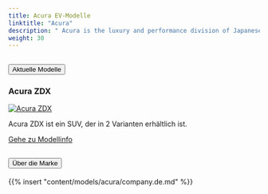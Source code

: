 ```yaml
---
title: Acura EV-Modelle
linktitle: "Acura"
description: " Acura is the luxury and performance division of Japanese automaker Honda, based primarily in North America. The brand was launched in 1986, marketing luxury and performance automobiles. Acura sells cars in the United States, Canada, Mexico, Panama, and Kuwait."
weight: 30
---
```

<!-- markdownlint-disable MD033 -->
<!-- markdownlint-disable MD010 -->


<div class="accordion" id="accordionPanelsStayOpenExample">
    <div class="accordion-item">
        <h2 class="accordion-header">
            <button class="accordion-button" type="button" data-bs-toggle="collapse" data-bs-target="#panelsStayOpen-collapseOne" aria-expanded="true" aria-controls="panelsStayOpen-collapseOne">
                        Aktuelle Modelle
            </button>
        </h2>
        <div id="panelsStayOpen-collapseOne" class="accordion-collapse collapse show">
            <div class="accordion-body">
    <div class="container p-3 mb-4 bg-body-tertiary rounded border">
        <h3>Acura ZDX</h3>
        <div class="row">
            <div class="col col-12 col-md-6">
                <a href="zdx">
                    <img src="https://media.evkx.net/multimedia/models/acura/zdx/zdx_type_s/main_1_st.jpg" class="img-fluid" alt="Acura ZDX" >
                </a>
            </div>
            <div class="col col-12 col-md-6"><p>
Acura ZDX ist ein SUV, der in 2 Varianten erhältlich ist.
</p>
	<a href="zdx/" class="btn btn-outline-primary" role="button">Gehe zu Modellinfo</a>
		</div>
	</div>
</div>
        </div>
    </div>
</div><div class="accordion-item">
    <h2 class="accordion-header">
        <button class="accordion-button" type="button" data-bs-toggle="collapse" data-bs-target="#module-company" aria-expanded="true" aria-controls="module-company">
            Über die Marke
        </button>
    </h2>
    <div id="module-company" class="accordion-collapse collapse">
        <div class="accordion-body">
{{% insert "content/models/acura/company.de.md" %}}
</div>
</div>
</div>
</div>
